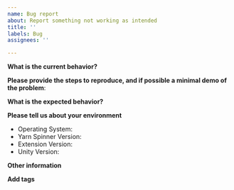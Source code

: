 ```yaml
---
name: Bug report
about: Report something not working as intended
title: ''
labels: Bug
assignees: ''

---
```


**What is the current behavior?**

<!-- Please describe what you're seeing. -->

**Please provide the steps to reproduce, and if possible a minimal demo of the problem**:

<!-- Please give us as much detail as you can, so that we can reproduce the issue. If possible, please consider uploading a demo project that demonstrates the problem. -->

**What is the expected behavior?**

<!-- What do you expect to see instead of what's happening now? -->

**Please tell us about your environment**
  
  - Operating System: 
  - Yarn Spinner Version: 
  - Extension Version: 
  - Unity Version:

**Other information** 

<!-- For example, a detailed explanation, stacktraces, related issues, suggestions how to fix, links for us to have context, screenshots... -->

**Add tags**

<!-- Please tag this issue with the appropriate technology: Core (compiler/language), Unity, VSCode, etc. -->
